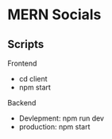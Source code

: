 # MERN Socials

## Scripts

Frontend

- cd client
- npm start

Backend

- Devlepment: npm run dev
- production: npm start
